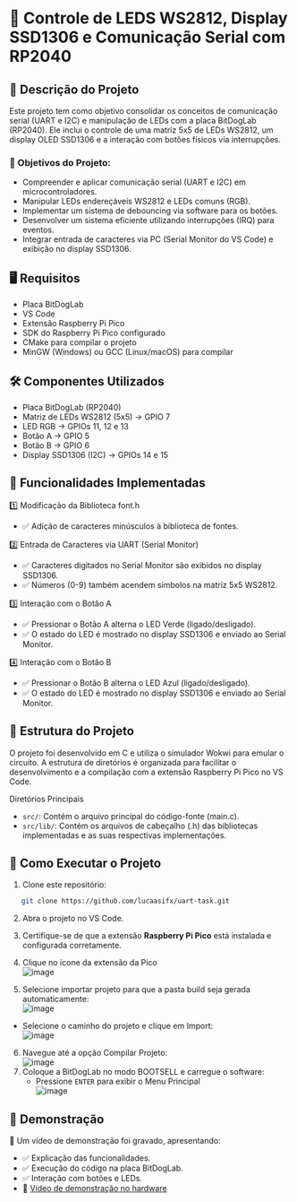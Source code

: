 # 📌 Controle de LEDS WS2812, Display SSD1306 e Comunicação Serial com RP2040
## 📖 Descrição do Projeto
Este projeto tem como objetivo consolidar os conceitos de comunicação serial (UART e I2C) e manipulação de LEDs com a placa BitDogLab (RP2040). Ele inclui o controle de uma matriz 5x5 de LEDs WS2812, um display OLED SSD1306 e a interação com botões físicos via interrupções.

### 🎯 Objetivos do Projeto:
- Compreender e aplicar comunicação serial (UART e I2C) em microcontroladores.
- Manipular LEDs endereçáveis WS2812 e LEDs comuns (RGB).
- Implementar um sistema de debouncing via software para os botões.
- Desenvolver um sistema eficiente utilizando interrupções (IRQ) para eventos.
- Integrar entrada de caracteres via PC (Serial Monitor do VS Code) e exibição no display SSD1306.

## 🖥️ Requisitos
- Placa BitDogLab
- VS Code
- Extensão Raspberry Pi Pico
- SDK do Raspberry Pi Pico configurado
- CMake para compilar o projeto
- MinGW (Windows) ou GCC (Linux/macOS) para compilar

## 🛠 Componentes Utilizados
- Placa BitDogLab (RP2040)
- Matriz de LEDs WS2812 (5x5) → GPIO 7
- LED RGB → GPIOs 11, 12 e 13
- Botão A → GPIO 5
- Botão B → GPIO 6
- Display SSD1306 (I2C) → GPIOs 14 e 15

## 🔧 Funcionalidades Implementadas
1️⃣ Modificação da Biblioteca font.h 
- ✅ Adição de caracteres minúsculos à biblioteca de fontes.

2️⃣ Entrada de Caracteres via UART (Serial Monitor)<br>
- ✅ Caracteres digitados no Serial Monitor são exibidos no display SSD1306.<br>
- ✅ Números (0-9) também acendem símbolos na matriz 5x5 WS2812.

3️⃣ Interação com o Botão A<br>
- ✅ Pressionar o Botão A alterna o LED Verde (ligado/desligado).<br>
- ✅ O estado do LED é mostrado no display SSD1306 e enviado ao Serial Monitor.

4️⃣ Interação com o Botão B<br>
- ✅ Pressionar o Botão B alterna o LED Azul (ligado/desligado).<br>
- ✅ O estado do LED é mostrado no display SSD1306 e enviado ao Serial Monitor.

## 📂 Estrutura do Projeto
O projeto foi desenvolvido em C e utiliza o simulador Wokwi para emular o circuito. A estrutura de diretórios é organizada para facilitar o desenvolvimento e a compilação com a extensão Raspberry Pi Pico no VS Code.

Diretórios Principais
- ```src/```: Contém o arquivo principal do código-fonte (main.c).
- ```src/lib/```: Contém os arquivos de cabeçalho (.h) das bibliotecas implementadas e as suas respectivas implementações.

## 🚀 Como Executar o Projeto
1. Clone este repositório:
   
```bash
   git clone https://github.com/lucaasifx/uart-task.git
```


2. Abra o projeto no VS Code.

3. Certifique-se de que a extensão **Raspberry Pi Pico** está instalada e configurada corretamente.
4. Clique no ícone da extensão da Pico<br>
  ![image](https://github.com/user-attachments/assets/28cdb91b-16e2-4687-a6a1-950f219ddf34)
5. Selecione importar projeto para que a pasta build seja gerada automaticamente:<br>
![image](https://github.com/user-attachments/assets/b0dc78cd-f619-4648-9b5b-d509c65800d7)
  - Selecione o caminho do projeto e clique em Import:<br>
![image](https://github.com/user-attachments/assets/13751bd3-93a4-41bd-8278-51e60bff51ce)

6. Navegue até a opção Compilar Projeto:<br>
![image](https://github.com/user-attachments/assets/366a506d-171c-4c30-9577-e61d1575da33)
7. Coloque a BitDogLab no modo BOOTSELL e carregue o software:<br>
   - Pressione ```ENTER``` para exibir o Menu Principal<br>
![image](https://github.com/user-attachments/assets/ea3cc647-49e4-4803-a10f-d5afc3cdfae0)



## 🎥 Demonstração
📌 Um vídeo de demonstração foi gravado, apresentando:
- ✅ Explicação das funcionalidades.
- ✅ Execução do código na placa BitDogLab.
- ✅ Interação com botões e LEDs.
- 🔗 [Vídeo de demonstração no hardware](https://www.youtube.com)
##
